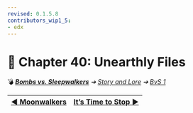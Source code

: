 ```yaml
---
revised: 0.1.5.8
contributors_wip1_5:
- edx
---
```


# 📄 Chapter 40: Unearthly Files

💣 ***[Bombs vs. Sleepwalkers](/README.md)** ➔ [Story and Lore](/story/readme.md) ➔ [BvS 1](/story/bvs1/readme.md)*

| [◀️ Moonwalkers](/story/bvs1/39_moonwalkers.md) | [It’s Time to Stop ▶️](/story/bvs1/41_its_time_to_stop.md) |
| --: | :-- |
